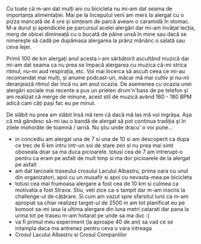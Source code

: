 Cu toate că m-am dat mulți ani cu bicicleta nu mi-am dat seama de importanța alimentației. Mai pe la începutul verii am mers la alergat cu o pizza mancată de 4 ore și simțeam de parcă aveam o caramidă în stomac. M-a durut și apendicele pe parcursul acelei alergări dar mi-am învățat lecția, merg de obicei dimineață cu o bucată de pâine unsă în mine sau dacă se nimerește să cadă pe dupămasa alergarea la prânz mănânc o salată sau ceva lejer.

Primii 100 de km alergați anul acesta i-am sărbătorit ascultând muzică dar mi-am dat seama ca nu prea se împacă alergarea cu muzica că-mi strica ritmul, nu-mi aud respirația, etc. Voi mai încerca să ascult ceea ce mi-au recomandat mai mulți, și anume podcast-uri, măcar mă mai cultiv și nu-mi deranjează ritmul dar încă nu am avut ocazia. De asemenea cu ocazia unei alergări sociale mai recente a pus un prieten drum'n'bass de pe telefon și am realizat că merge de minune, acest stil de muzică având 160 - 180 BPM adică cam câți pași fac eu pe minut.

De slăbit nu prea am slăbit însă mă tem că dacă mă las mă voi ingrășa. Așa că mă gândesc să-mi iau o bandă de alergat să pot continua tradiția și în zilele mohorâte de toamnă / iarnă. Nu știu unde dracu' o voi pune...

- in concediu am alergat una de 7 si una de 10 si am descoperit ca dupa ce trec de 6 km intru intr-un soi de stare zen si nu prea mai simt oboseala doar sa ma duca picioarele. totusi cea de 7 am intrerupt-o pentru ca eram pe asfalt de mult timp si ma dor picioarele de la alergat pe asfalt
- am dat tarcoale traseului crosului Lacului Albastru, prima oara cu unul din organizatori, apoi cu un musafir si apoi cu nevasta-mea pe bicicleta
- totusi cea mai frumoasa alergare a fost cea de 10 km si culmea ca motivatia a fost Strava. Stiu, veti zice ca-s tampit dar m-am inscris la challenge-ul de cățărare. Si cum am vazut spre sfarsitul lunii ca m-am apropiat sa chiar realizez target-ul de 2500 m am tot planificat eu pe komoot sa-mi iasa la ultima alergare din luna metri catarati dar pana la urma tot pe traseu m-am hotarat pe unde sa ma duc :)
- va fi primul meu experiment (la aproape 40 de ani) sa vad ce se intampla daca ma antrenez pentru ceva o vara intreaga
- Crosul Lacului Albastru si Crosul Companiilor
